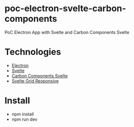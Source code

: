 # poc-electron-svelte-carbon-components
PoC Electron App with Svelte and Carbon Components Svelte

# Technologies
- [Electron](https://www.electronjs.org/pt/)
- [Svelte](https://svelte.dev)
- [Carbon Components Svelte](https://carbon-components-svelte.onrender.com)
- [Svelte Grid Responsive](https://www.npmjs.com/package/svelte-grid-responsive)

# Install
- npm install
- npm run dev